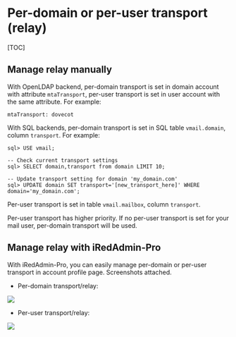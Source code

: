# Per-domain or per-user transport (relay)

[TOC]

## Manage relay manually

With OpenLDAP backend, per-domain transport is set in domain account with
attribute `mtaTransport`, per-user transport is set in user account with
the same attribute. For example:

```
mtaTransport: dovecot
```

With SQL backends, per-domain transport is set in SQL table `vmail.domain`,
column `transport`. For example:

```
sql> USE vmail;

-- Check current transport settings
sql> SELECT domain,transport from domain LIMIT 10;

-- Update transport setting for domain 'my_domain.com'
sql> UPDATE domain SET transport='[new_transport_here]' WHERE domain='my_domain.com';
```

Per-user transport is set in table `vmail.mailbox`, column `transport`.

Per-user transport has higher priority. If no per-user transport is set
for your mail user, per-domain transport will be used.

## Manage relay with iRedAdmin-Pro

With iRedAdmin-Pro, you can easily manage per-domain or per-user transport in
account profile page. Screenshots attached.

* Per-domain transport/relay:

![](./images/iredadmin/domain_profile_relay.png)

* Per-user transport/relay:

![](./images/iredadmin/user_profile_relay.png)
